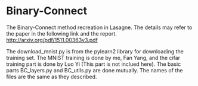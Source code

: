 # Binary-Connect

The Binary-Connect method recreation in Lasagne. The details may refer to the paper in the following link and the report.
http://arxiv.org/pdf/1511.00363v3.pdf

The download_mnist.py is from the pylearn2 library for downloading the training set.
The MNIST training is done by me, Fan Yang, and the cifar training part is done by Luo Yi (This part is not inclued here).
The basic parts BC_layers.py and BC_utils.py are done mutually. The names of the files are the same as they described. 

